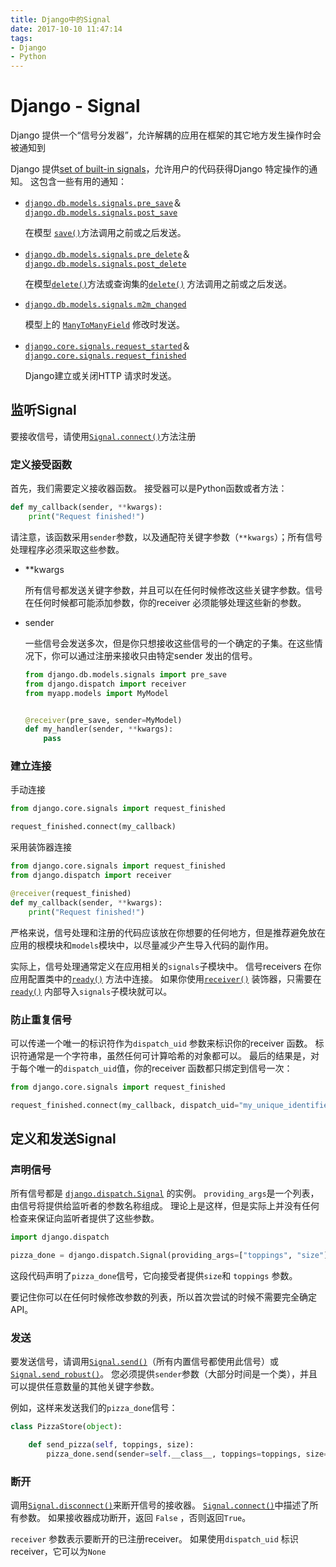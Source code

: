 ```yaml
---
title: Django中的Signal
date: 2017-10-10 11:47:14
tags: 
- Django
- Python
---
```


# Django - Signal

Django 提供一个“信号分发器”，允许解耦的应用在框架的其它地方发生操作时会被通知到

Django 提供[set of built-in signals](http://usyiyi.cn/documents/Django_111/ref/signals.html)，允许用户的代码获得Django 特定操作的通知。 这包含一些有用的通知：

- [`django.db.models.signals.pre_save`](http://usyiyi.cn/documents/Django_111/ref/signals.html#django.db.models.signals.pre_save)＆[`django.db.models.signals.post_save`](http://usyiyi.cn/documents/Django_111/ref/signals.html#django.db.models.signals.post_save)

  在模型 [`save()`](http://usyiyi.cn/documents/Django_111/ref/models/instances.html#django.db.models.Model.save)方法调用之前或之后发送。

- [`django.db.models.signals.pre_delete`](http://usyiyi.cn/documents/Django_111/ref/signals.html#django.db.models.signals.pre_delete)＆[`django.db.models.signals.post_delete`](http://usyiyi.cn/documents/Django_111/ref/signals.html#django.db.models.signals.post_delete)

  在模型[`delete()`](http://usyiyi.cn/documents/Django_111/ref/models/instances.html#django.db.models.Model.delete)方法或查询集的[`delete()`](http://usyiyi.cn/documents/Django_111/ref/models/querysets.html#django.db.models.query.QuerySet.delete) 方法调用之前或之后发送。

- [`django.db.models.signals.m2m_changed`](http://usyiyi.cn/documents/Django_111/ref/signals.html#django.db.models.signals.m2m_changed)

  模型上的 [`ManyToManyField`](http://usyiyi.cn/documents/Django_111/ref/models/fields.html#django.db.models.ManyToManyField) 修改时发送。

- [`django.core.signals.request_started`](http://usyiyi.cn/documents/Django_111/ref/signals.html#django.core.signals.request_started)＆[`django.core.signals.request_finished`](http://usyiyi.cn/documents/Django_111/ref/signals.html#django.core.signals.request_finished)

  Django建立或关闭HTTP 请求时发送。

<!--more-->

## 监听Signal

要接收信号，请使用[`Signal.connect()`](http://usyiyi.cn/documents/Django_111/topics/signals.html#django.dispatch.Signal.connect)方法注册

### 定义接受函数

首先，我们需要定义接收器函数。 接受器可以是Python函数或者方法：

```python
def my_callback(sender, **kwargs):
    print("Request finished!")
```

请注意，该函数采用`sender`参数，以及通配符关键字参数（`**kwargs`）；所有信号处理程序必须采取这些参数。

* **kwargs 

  所有信号都发送关键字参数，并且可以在任何时候修改这些关键字参数。信号在任何时候都可能添加参数，你的receiver 必须能够处理这些新的参数。

* sender

  一些信号会发送多次，但是你只想接收这些信号的一个确定的子集。在这些情况下，你可以通过注册来接收只由特定sender 发出的信号。

  ```python
  from django.db.models.signals import pre_save
  from django.dispatch import receiver
  from myapp.models import MyModel


  @receiver(pre_save, sender=MyModel)
  def my_handler(sender, **kwargs):
      pass
  ```

### 建立连接

手动连接

```python
from django.core.signals import request_finished

request_finished.connect(my_callback)
```

采用装饰器连接

```python
from django.core.signals import request_finished
from django.dispatch import receiver

@receiver(request_finished)
def my_callback(sender, **kwargs):
    print("Request finished!")
```

严格来说，信号处理和注册的代码应该放在你想要的任何地方，但是推荐避免放在应用的根模块和`models`模块中，以尽量减少产生导入代码的副作用。

实际上，信号处理通常定义在应用相关的`signals`子模块中。 信号receivers 在你应用配置类中的[`ready()`](http://usyiyi.cn/documents/Django_111/ref/applications.html#django.apps.AppConfig.ready) 方法中连接。 如果你使用[`receiver()`](http://usyiyi.cn/documents/Django_111/topics/signals.html#django.dispatch.receiver) 装饰器，只需要在[`ready()`](http://usyiyi.cn/documents/Django_111/ref/applications.html#django.apps.AppConfig.ready) 内部导入`signals`子模块就可以。

### 防止重复信号

可以传递一个唯一的标识符作为`dispatch_uid` 参数来标识你的receiver 函数。 标识符通常是一个字符串，虽然任何可计算哈希的对象都可以。 最后的结果是，对于每个唯一的`dispatch_uid`值，你的receiver 函数都只绑定到信号一次：

```python
from django.core.signals import request_finished

request_finished.connect(my_callback, dispatch_uid="my_unique_identifier")
```

## 定义和发送Signal

### 声明信号

所有信号都是 [`django.dispatch.Signal`](http://usyiyi.cn/documents/Django_111/topics/signals.html#django.dispatch.Signal) 的实例。 `providing_args`是一个列表，由信号将提供给监听者的参数名称组成。 理论上是这样，但是实际上并没有任何检查来保证向监听者提供了这些参数。

```python
import django.dispatch

pizza_done = django.dispatch.Signal(providing_args=["toppings", "size"])
```

这段代码声明了`pizza_done`信号，它向接受者提供`size`和 `toppings` 参数。

要记住你可以在任何时候修改参数的列表，所以首次尝试的时候不需要完全确定API。

### 发送

要发送信号，请调用[`Signal.send()`](http://usyiyi.cn/documents/Django_111/topics/signals.html#django.dispatch.Signal.send)（所有内置信号都使用此信号）或[`Signal.send_robust()`](http://usyiyi.cn/documents/Django_111/topics/signals.html#django.dispatch.Signal.send_robust)。 您必须提供`sender`参数（大部分时间是一个类），并且可以提供任意数量的其他关键字参数。

例如，这样来发送我们的`pizza_done`信号：

```python
class PizzaStore(object):

    def send_pizza(self, toppings, size):
        pizza_done.send(sender=self.__class__, toppings=toppings, size=size)
```

### 断开

调用[`Signal.disconnect()`](http://usyiyi.cn/documents/Django_111/topics/signals.html#django.dispatch.Signal.disconnect)来断开信号的接收器。 [`Signal.connect()`](http://usyiyi.cn/documents/Django_111/topics/signals.html#django.dispatch.Signal.connect)中描述了所有参数。 如果接收器成功断开，返回 `False` ，否则返回`True`。

`receiver` 参数表示要断开的已注册receiver。 如果使用`dispatch_uid` 标识receiver，它可以为`None`







